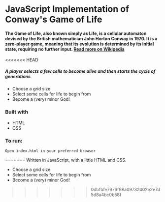# JavaScript Implementation of Conway's Game of Life

#### The Game of Life, also known simply as Life, is a cellular automaton devised by the British mathematician John Horton Conway in 1970. It is a zero-player game, meaning that its evolution is determined by its initial state, requiring no further input. [Read more on Wikipedia](https://en.wikipedia.org/wiki/Conway%27s_Game_of_Life)

<<<<<<< HEAD
##### A player selects a few cells to become alive and then starts the cycle of generations

- Choose a grid size
- Select some cells for life to begin from
- Become a (very) minor God!

### Built with
- HTML
- CSS

### To run:

```
Open index.html in your preferred browser
```
=======
Written in JavaScript, with a little HTML and CSS.

* Choose a grid size
* Select some cells for life to begin from
* Become a (very) minor God!
>>>>>>> 0dbfbfe7676f98a09732402e2e7d5d8a4bc0b58f
